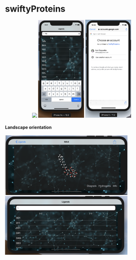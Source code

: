 # swiftyProteins

<div align="center">
  <img src="https://github.com/ygliboch/swiftyProteins/blob/master/screenshots/ezgif.com-video-to-gif%20(2).gif" width="30%" />
  <img src="https://github.com/ygliboch/swiftyProteins/blob/master/screenshots/Screen%20Shot%202019-07-29%20at%204.31.47%20PM.png" width="30%" />
  <img src="https://github.com/iosypenk/SwiftyProteins/blob/master/Screenshots/1022.png" width="30%" />
</div>

#### Landscape orientation
<div align="justify">
 <img src="https://github.com/ygliboch/swiftyProteins/blob/master/screenshots/Screen%20Shot%202019-07-29%20at%204.33.02%20PM.png" width="80%" />
 <img src="https://github.com/ygliboch/swiftyProteins/blob/master/screenshots/Screen%20Shot%202019-07-29%20at%204.42.24%20PM.png" width="80%" />
</div>
